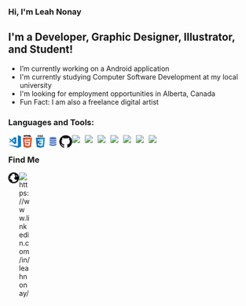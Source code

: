 ### Hi, I'm Leah Nonay

## I'm a Developer, Graphic Designer, Illustrator, and Student!
- I’m currently working on a Android application
- I'm currently studying Computer Software Development at my local university
- I'm looking for employment opportunities in Alberta, Canada
- Fun Fact: I am also a freelance digital artist

### Languages and Tools:
<img align="left" width="26px" src="https://raw.githubusercontent.com/github/explore/80688e429a7d4ef2fca1e82350fe8e3517d3494d/topics/visual-studio-code/visual-studio-code.png" />
<img align="left" width="26px" src="https://raw.githubusercontent.com/github/explore/80688e429a7d4ef2fca1e82350fe8e3517d3494d/topics/html/html.png" />
<img align="left" width="26px" src="https://raw.githubusercontent.com/github/explore/80688e429a7d4ef2fca1e82350fe8e3517d3494d/topics/css/css.png" />
<img align="left" width="26px" src="https://raw.githubusercontent.com/github/explore/80688e429a7d4ef2fca1e82350fe8e3517d3494d/topics/sql/sql.png" />
<img align="left" width="26px" src="https://raw.githubusercontent.com/github/explore/78df643247d429f6cc873026c0622819ad797942/topics/github/github.png" />
<img align="left" width="26px" src="https://img.icons8.com/color/48/000000/c-sharp-logo.png" />
<img align="left" width="26px" src="https://img.icons8.com/nolan/64/asp.png" />
<img align="left" width="26px" src="https://img.icons8.com/color/48/000000/xamarin.png" />
<img align="left" width="26px" src="https://img.icons8.com/color/48/000000/old-vmware-logo.png" />
<img align="left" width="26px" src="https://img.icons8.com/windows/32/000000/figma.png" />
<img align="left" width="26px" src="https://img.icons8.com/color/48/000000/sublime-text.png"/>
<img align="left" width="26px" src="https://img.icons8.com/fluent/48/000000/adobe-creative-cloud.png"/>

<br/>

### Find Me
[<img align="left" alt="https://leahnonay.github.io/Portfolio/" width="22px" src="https://raw.githubusercontent.com/iconic/open-iconic/master/svg/globe.svg" />][portfolio]
[<img align="left" alt="https://www.linkedin.com/in/leahnonay/" width="22px" src="https://cdn.jsdelivr.net/npm/simple-icons@v3/icons/linkedin.svg" />][linkedin]

<!--Link Values-->
[portfolio]: https://leahnonay.github.io/Portfolio/
[linkedin]: https://www.linkedin.com/in/leahnonay/
